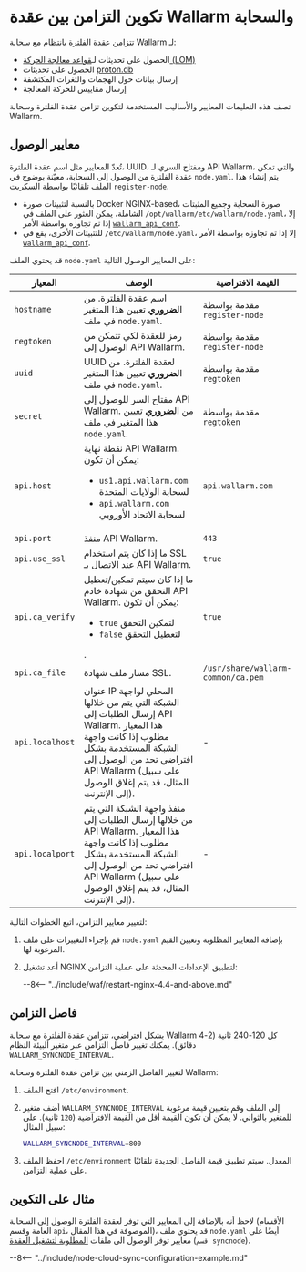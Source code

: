 # تكوين التزامن بين عقدة Wallarm والسحابة

تتزامن عقدة الفلترة بانتظام مع سحابة Wallarm لـ:

* الحصول على تحديثات لـ[قواعد معالجة الحركة (LOM)](../about-wallarm/protecting-against-attacks.md#custom-rules-for-request-analysis)
* الحصول على تحديثات [proton.db](../about-wallarm/protecting-against-attacks.md#library-libproton)
* إرسال بيانات حول الهجمات والثغرات المكتشفة
* إرسال مقاييس للحركة المعالجة

تصف هذه التعليمات المعايير والأساليب المستخدمة لتكوين تزامن عقدة الفلترة وسحابة Wallarm.

## معايير الوصول

تُعدّ المعايير مثل اسم عقدة الفلترة، UUID، ومفتاح السري لـ API Wallarm، والتي تمكن عقدة الفلترة من الوصول إلى السحابة، معيّنة بوضوح في `node.yaml`. يتم إنشاء هذا الملف تلقائيًا بواسطة السكربت `register-node`.

* بالنسبة لتثبيتات صورة Docker NGINX-based، صورة السحابة وجميع المثبتات الشاملة، يمكن العثور على الملف في `/opt/wallarm/etc/wallarm/node.yaml`، إلا إذا تم تجاوزه بواسطة الأمر [`wallarm_api_conf`](configure-parameters-en.md#wallarm_api_conf).
* للتثبيتات الأخرى، يقع في `/etc/wallarm/node.yaml`، إلا إذا تم تجاوزه بواسطة الأمر [`wallarm_api_conf`](configure-parameters-en.md#wallarm_api_conf).

قد يحتوي الملف `node.yaml` على المعايير الوصول التالية:

| المعيار        | الوصف                                                                           | القيمة الافتراضية     |
| ------------- | ------------------------------------------------------------------------------- | -------------------- |
| `hostname`    | اسم عقدة الفلترة. من ال**ضروري** تعيين هذا المتغير في ملف `node.yaml`.          | مقدمة بواسطة `register-node` |
| `regtoken`    | رمز للعقدة لكي تتمكن من الوصول إلى API Wallarm.                                | مقدمة بواسطة `register-node` |
| `uuid`        | UUID لعقدة الفلترة. من ال**ضروري** تعيين هذا المتغير في ملف `node.yaml`.       | مقدمة بواسطة `regtoken` |
| `secret`      | مفتاح السر للوصول إلى API Wallarm. من ال**ضروري** تعيين هذا المتغير في ملف `node.yaml`. | مقدمة بواسطة `regtoken` |
| `api.host`    | نقطة نهاية API Wallarm. يمكن أن تكون:<ul><li>`us1.api.wallarm.com` لسحابة الولايات المتحدة</li><li>`api.wallarm.com` لسحابة الاتحاد الأوروبي</li></ul> | `api.wallarm.com` |
| `api.port`    | منفذ API Wallarm.                                                                | `443`               |
| `api.use_ssl` | ما إذا كان يتم استخدام SSL عند الاتصال بـ API Wallarm.                        | `true`              |
| `api.ca_verify` | ما إذا كان سيتم تمكين/تعطيل التحقق من شهادة خادم API Wallarm. يمكن أن تكون:<ul><li>`true` لتمكين التحقق</li><li>`false` لتعطيل التحقق</li></ul>. | `true`              |
| `api.ca_file` | مسار ملف شهادة SSL.                                                             | `/usr/share/wallarm-common/ca.pem` |
| `api.localhost` | عنوان IP المحلي لواجهة الشبكة التي يتم من خلالها إرسال الطلبات إلى API Wallarm. هذا المعيار مطلوب إذا كانت واجهة الشبكة المستخدمة بشكل افتراضي تحد من الوصول إلى API Wallarm (على سبيل المثال، قد يتم إغلاق الوصول إلى الإنترنت). | - |
| `api.localport` | منفذ واجهة الشبكة التي يتم من خلالها إرسال الطلبات إلى API Wallarm. هذا المعيار مطلوب إذا كانت واجهة الشبكة المستخدمة بشكل افتراضي تحد من الوصول إلى API Wallarm (على سبيل المثال، قد يتم إغلاق الوصول إلى الإنترنت). | - |

لتغيير معايير التزامن، اتبع الخطوات التالية:

1. قم بإجراء التغييرات على ملف `node.yaml` بإضافة المعايير المطلوبة وتعيين القيم المرغوبة لها.
1. أعد تشغيل NGINX لتطبيق الإعدادات المحدثة على عملية التزامن:

    --8<-- "../include/waf/restart-nginx-4.4-and-above.md"

## فاصل التزامن

بشكل افتراضي، تتزامن عقدة الفلترة مع سحابة Wallarm كل 120-240 ثانية (2-4 دقائق). يمكنك تغيير فاصل التزامن عبر متغير البيئة النظام `WALLARM_SYNCNODE_INTERVAL`.

لتغيير الفاصل الزمني بين تزامن عقدة الفلترة وسحابة Wallarm:

1. افتح الملف `/etc/environment`.
2. أضف متغير `WALLARM_SYNCNODE_INTERVAL` إلى الملف وقم بتعيين قيمة مرغوبة للمتغير بالثواني. لا يمكن أن تكون القيمة أقل من القيمة الافتراضية (`120` ثانية). على سبيل المثال:

    ```bash
    WALLARM_SYNCNODE_INTERVAL=800
    ```
3. احفظ الملف `/etc/environment` المعدل. سيتم تطبيق قيمة الفاصل الجديدة تلقائيًا على عملية التزامن.

## مثال على التكوين

لاحظ أنه بالإضافة إلى المعايير التي توفر لعقدة الفلترة الوصول إلى السحابة (الأقسام العامة وقسم `api`، الموصوفة في هذا المقال)، قد يحتوي ملف `node.yaml` أيضًا على معايير توفر الوصول الى ملفات [المطلوبة لتشغيل العقدة](configure-access-to-files-needed-for-node.md) (`قسم syncnode`).

--8<-- "../include/node-cloud-sync-configuration-example.md"